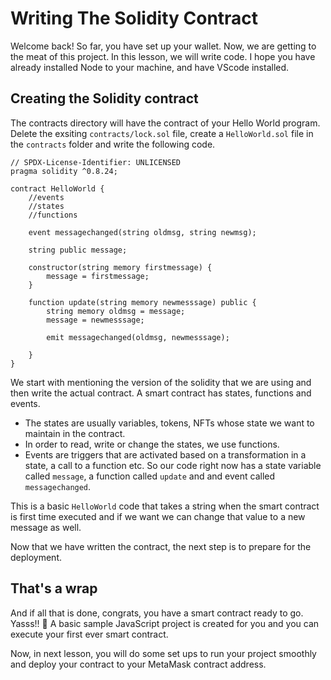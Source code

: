 ﻿# Writing The Solidity Contract

Welcome back! So far, you have set up your wallet. Now, we are getting to the meat of this project. In this lesson, we will write code. I hope you have already installed Node to your machine, and have VScode installed.

## Creating the Solidity contract

The contracts directory will have the contract of your Hello World program. Delete the exsiting `contracts/lock.sol` file, create a `HelloWorld.sol` file in the `contracts` folder and write the following code.

```
// SPDX-License-Identifier: UNLICENSED
pragma solidity ^0.8.24;

contract HelloWorld {
    //events
    //states
    //functions

    event messagechanged(string oldmsg, string newmsg);

    string public message;

    constructor(string memory firstmessage) {
        message = firstmessage;
    }

    function update(string memory newmesssage) public {
        string memory oldmsg = message;
        message = newmesssage;

        emit messagechanged(oldmsg, newmesssage);

    }
}

```

We start with mentioning the version of the solidity that we are using and then write the actual contract. A smart contract has states, functions and events.

- The states are usually variables, tokens, NFTs whose state we want to maintain in the contract.
- In order to read, write or change the states, we use functions.
- Events are triggers that are activated based on a transformation in a state, a call to a function etc. So our code right now has a state variable called `message`, a function called `update` and and event called `messagechanged`.

This is a basic `HelloWorld` code that takes a string when the smart contract is first time executed and if we want we can change that value to a new message as well.

Now that we have written the contract, the next step is to prepare for the deployment.

## That's a wrap

And if all that is done, congrats, you have a smart contract ready to go. Yasss!! 🚀 A basic sample JavaScript project is created for you and you can execute your first ever smart contract.

Now, in next lesson, you will do some set ups to run your project smoothly and deploy your contract to your MetaMask contract address.
